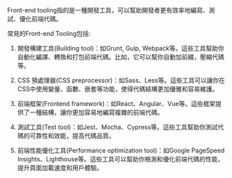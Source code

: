

Front-end tooling指的是一種開發工具，可以幫助開發者更有效率地編寫、測試、優化前端代碼。

常見的Front-end Tooling包括:

1. 開發構建工具(Building tool)：如Grunt, Gulp, Webpack等。這些工具幫助你自動化編譯、轉換和打包前端代碼。比如，它可以幫你自動加前綴，壓縮代碼等。

2. CSS 預處理器(CSS preprocessor)：如Sass、Less等。這些工具可以讓你在CSS中使用變量、函數、嵌套等功能，使得代碼結構更加優雅和容易維護。

3. 前端框架(Frontend framework)：如React、Angular、Vue等。這些框架提供了一種結構，讓你更加容易地編寫複雜的前端代碼。

4. 測試工具(Test tool)：如Jest、Mocha、Cypress等。這些工具幫助你測試代碼的可靠性和效能，提高代碼品質。

5. 前端性能優化工具(Performance optimization tool)：如Google PageSpeed Insights、Lighthouse等。這些工具可以幫助你檢測和優化前端代碼的性能，提升頁面加載速度和用戶體驗。